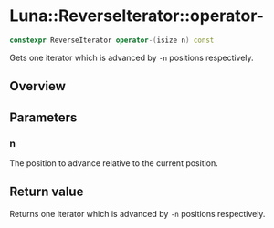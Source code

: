 # Luna::ReverseIterator::operator-

```c++
constexpr ReverseIterator operator-(isize n) const
```

Gets one iterator which is advanced by `-n` positions respectively. 

## Overview


## Parameters
### n
The position to advance relative to the current position. 

## Return value
Returns one iterator which is advanced by `-n` positions respectively. 

